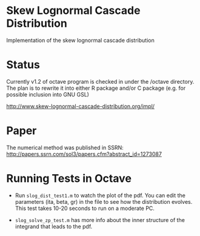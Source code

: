 Skew Lognormal Cascade Distribution
===================================

Implementation of the skew lognormal cascade distribution

# Status

Currently v1.2 of octave program is checked in under the /octave directory.
The plan is to rewrite it into either R package and/or C package (e.g. for possible inclusion into GNU GSL)

http://www.skew-lognormal-cascade-distribution.org/impl/

# Paper

The numerical method was published in SSRN: http://papers.ssrn.com/sol3/papers.cfm?abstract_id=1273087

# Running Tests in Octave

* Run `slog_dist_test1.m` to watch the plot of the pdf. You can edit the parameters (ita, beta, gr) in the file to see how the distribution evolves. This test takes 10-20 seconds to run on a moderate PC.

* `slog_solve_zp_test.m` has more info about the inner structure of the integrand that leads to the pdf. 
